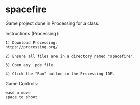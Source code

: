 # spacefire


Game project done in Processing for a class.

Instructions (Processing):

	1) Download Processing:
	https://processing.org/
    
	2) Ensure all files are in a directory named "spacefire".
    
	3) Open any .pde file.
    
	4) Click the "Run" button in the Processing IDE.
    
Game Controls:

	wasd o move
	space to shoot
